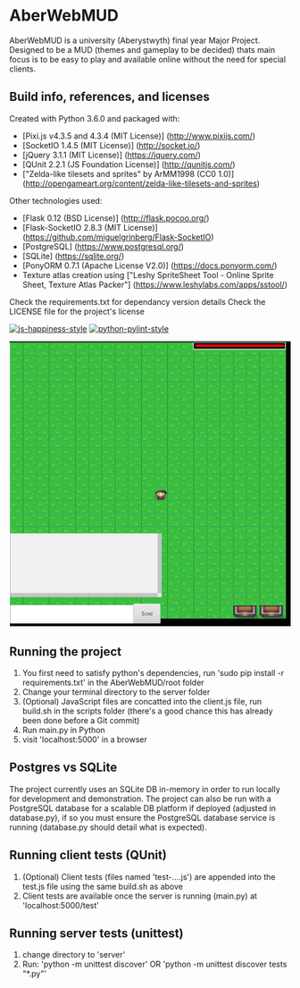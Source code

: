 # AberWebMUD
AberWebMUD is a university (Aberystwyth) final year Major Project.
Designed to be a MUD (themes and gameplay to be decided) thats main
focus is to be easy to play and available online without the need for
special clients.

## Build info, references, and licenses
Created with Python 3.6.0 and packaged with:
* [Pixi.js v4.3.5 and  4.3.4 (MIT License)] (http://www.pixijs.com/)
* [SocketIO 1.4.5 (MIT License)] (http://socket.io/)
* [jQuery 3.1.1 (MIT License)] (https://jquery.com/)
* [QUnit 2.2.1 (JS Foundation License)] (http://qunitjs.com/)
* ["Zelda-like tilesets and sprites" by ArMM1998 (CC0 1.0)] (http://opengameart.org/content/zelda-like-tilesets-and-sprites)

Other technologies used:
* [Flask 0.12 (BSD License)] (http://flask.pocoo.org/)
* [Flask-SocketIO 2.8.3 (MIT License)] (https://github.com/miguelgrinberg/Flask-SocketIO)
* [PostgreSQL] (https://www.postgresql.org/)
* [SQLite] (https://sqlite.org/)
* [PonyORM 0.7.1 (Apache License V2.0)] (https://docs.ponyorm.com/)
* Texture atlas creation using ["Leshy SpriteSheet Tool - Online Sprite Sheet, Texture Atlas Packer"]
 (https://www.leshylabs.com/apps/sstool/)

Check the requirements.txt for dependancy version details
Check the LICENSE file for the project's license

[![js-happiness-style](https://img.shields.io/badge/JS%20code%20style-happiness-brightgreen.svg)](https://github.com/JedWatson/happiness)
[![python-pylint-style](https://img.shields.io/badge/Python%20code%20style-pylint%20(PEP%208)-brightgreen.svg)](https://www.pylint.org/)

![Main Example Screenshot](example.png)

## Running the project
1. You first need to satisfy python's dependencies, run 'sudo pip install -r requirements.txt' in the AberWebMUD/root folder
2. Change your terminal directory to the server folder
3. (Optional) JavaScript files are concatted into the client.js file, run build.sh in the scripts folder (there's a good chance this has already been done before a Git
commit)
3. Run main.py in Python
4. visit 'localhost:5000' in a browser

## Postgres vs SQLite
The project currently uses an SQLite DB in-memory in order to run locally for development and demonstration.
The project can also be run with a PostgreSQL database for a scalable DB platform if deployed (adjusted in database.py), if so you must ensure the PostgreSQL database service
is running (database.py should detail what is expected).

## Running client tests (QUnit)
1. (Optional) Client tests (files named 'test-....js') are appended into the test.js file using the same build.sh as above
2. Client tests are available once the server is running (main.py) at 'localhost:5000/test'

## Running server tests (unittest)
1. change directory to 'server'
2. Run: 'python -m unittest discover' OR 'python -m unittest discover tests "*.py"'
